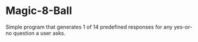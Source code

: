 # Magic-8-Ball
Simple program that generates 1 of 14 predefined responses for any yes-or-no question a user asks. 
